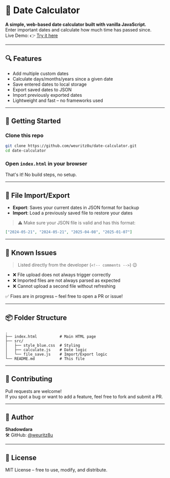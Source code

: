 # 📅 Date Calculator

**A simple, web-based date calculator built with vanilla JavaScript.**  
Enter important dates and calculate how much time has passed since.  
Live Demo: 👉 [Try it here](https://shadowdara.github.io/date-calculator)

---

## 🔍 Features

- Add multiple custom dates
- Calculate days/months/years since a given date
- Save entered dates to local storage
- Export saved dates to JSON
- Import previously exported dates
- Lightweight and fast – no frameworks used

---

## 🚀 Getting Started

### Clone this repo

```bash
git clone https://github.com/weuritz8u/date-calculator.git
cd date-calculator
```

### Open `index.html` in your browser  
That's it! No build steps, no setup.

---

## 💾 File Import/Export

- **Export**: Saves your current dates in JSON format for backup
- **Import**: Load a previously saved file to restore your dates

> ⚠️ Make sure your JSON file is valid and has this format:
```json
["2024-05-21", "2024-05-21", "2025-04-08", "2025-01-07"]
```

---

## 🐞 Known Issues

> Listed directly from the developer (`<!-- comments -->`) 😉

- ❌ File upload does not always trigger correctly  
- ❌ Imported files are not always parsed as expected  
- ❌ Cannot upload a second file without refreshing  

✅ Fixes are in progress – feel free to open a PR or issue!

---

## 📦 Folder Structure

```
.
├── index.html          # Main HTML page
├── src/
│   ├── style_blue.css  # Styling
│   ├── calculate.js    # Date logic
│   └── file_save.js    # Import/Export logic
└── README.md           # This file
```

---

## 🙌 Contributing

Pull requests are welcome!  
If you spot a bug or want to add a feature, feel free to fork and submit a PR.

---

## 👤 Author

**Shadowdara**  
🛠️ GitHub: [@weuritz8u](https://github.com/weuritz8u)

---

## 📄 License

MIT License – free to use, modify, and distribute.
